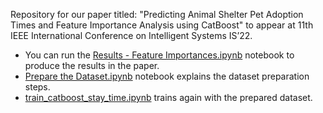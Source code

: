 Repository for our paper titled: "Predicting Animal Shelter Pet Adoption Times and Feature Importance Analysis using CatBoost" to appear at 11th IEEE International Conference on Intelligent Systems IS’22.

* You can run the [Results - Feature Importances.ipynb](https://github.com/cemsaz/Predicting-Animal-Shelter-Adoptions-CatBoost/blob/main/Results%20-%20Feature%20Importances.ipynb) notebook to produce the results in the paper. 
* [Prepare the Dataset.ipynb](https://github.com/cemsaz/Predicting-Animal-Shelter-Adoptions-CatBoost/blob/main/data-prep/Prepare%20the%20Dataset.ipynb) notebook explains the dataset preparation steps. 
* [train_catboost_stay_time.ipynb](https://github.com/cemsaz/Predicting-Animal-Shelter-Adoptions-CatBoost/blob/main/train_catboost_stay_time.ipynb) trains again with the prepared dataset.
